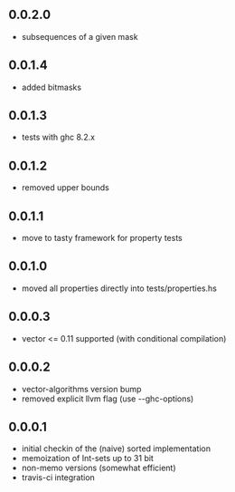 0.0.2.0
-------

- subsequences of a given mask

0.0.1.4
-------

- added bitmasks

0.0.1.3
-------

- tests with ghc 8.2.x

0.0.1.2
-------

- removed upper bounds

0.0.1.1
-------

- move to tasty framework for property tests

0.0.1.0
-------

- moved all properties directly into tests/properties.hs

0.0.0.3
-------

- vector <= 0.11 supported (with conditional compilation)

0.0.0.2
-------

- vector-algorithms version bump
- removed explicit llvm flag (use --ghc-options)

0.0.0.1
-------

- initial checkin of the (naive) sorted implementation
- memoization of Int-sets up to 31 bit
- non-memo versions (somewhat efficient)
- travis-ci integration
